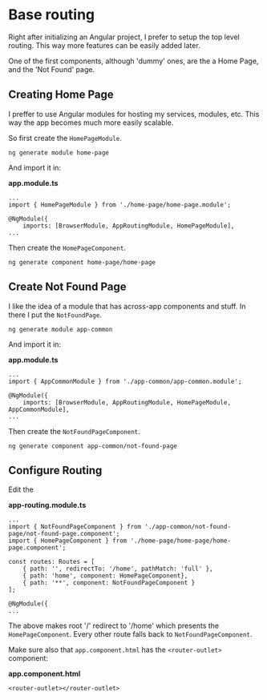 # Base routing

Right after initializing an Angular project, I prefer to setup the top level routing. This way more features can be easily added later.

One of the first components, although 'dummy' ones, are the a Home Page, and the 'Not Found' page.

## Creating Home Page

I preffer to use Angular modules for hosting my services, modules, etc. This way the app becomes much more easily scalable.

So first create the `HomePageModule`.
```
ng generate module home-page
```

And import it in:

**app.module.ts**
```
...
import { HomePageModule } from './home-page/home-page.module';

@NgModule({
    imports: [BrowserModule, AppRoutingModule, HomePageModule],
...
```

Then create the `HomePageComponent`.
```
ng generate component home-page/home-page
```

## Create Not Found Page

I like the idea of a module that has across-app components and stuff. In there I put the `NotFoundPage`.

```
ng generate module app-common
```

And import it in:

**app.module.ts**
```
...
import { AppCommonModule } from './app-common/app-common.module';

@NgModule({
    imports: [BrowserModule, AppRoutingModule, HomePageModule, AppCommonModule],
...
```

Then create the `NotFoundPageComponent`.
```
ng generate component app-common/not-found-page
```

## Configure Routing

Edit the 

**app-routing.module.ts**
```
...
import { NotFoundPageComponent } from './app-common/not-found-page/not-found-page.component';
import { HomePageComponent } from './home-page/home-page/home-page.component';

const routes: Routes = [
    { path: '', redirectTo: '/home', pathMatch: 'full' },
    { path: 'home', component: HomePageComponent},
    { path: '**', component: NotFoundPageComponent }
];

@NgModule({
...
```

The above makes root '/' redirect to '/home' which presents the `HomePageComponent`. Every other route falls back to `NotFoundPageComponent`.

Make sure also that `app.component.html` has the `<router-outlet>` component:

**app.component.html**
```
<router-outlet></router-outlet>
```
